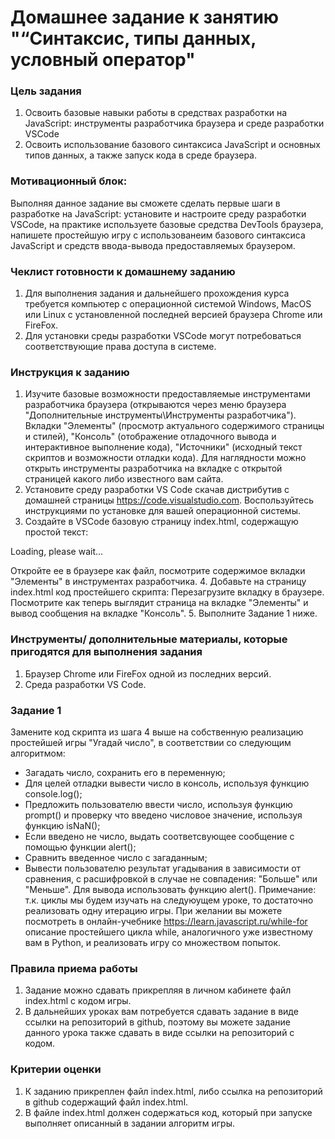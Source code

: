 # Домашнее задание к занятию "“Синтаксис, типы данных, условный оператор"

### Цель задания

1. Освоить базовые навыки работы в средствах разработки на JavaScript: инструменты разработчика браузера и среде разработки VSCode
2. Освоить использование базового синтаксиса JavaScript и основных типов данных, а также запуск кода в среде браузера.


### Мотивационный блок:
Выполняя данное задание вы сможете сделать первые шаги в разработке на JavaScript: установите и настроите среду разработки VSCode, на практике используете базовые средства DevTools браузера, напишете простейшую игру с использованеим базового синтаксиса JavaScript и средств ввода-вывода предоставляемых браузером.

### Чеклист готовности к домашнему заданию

1. Для выполнения задания и дальнейшего прохождения курса требуется компьютер с операционной системой Windows, MacOS или Linux с установленной последней версией браузера Chrome или FireFox.
2. Для установки среды разработки VSCode могут потребоваться соответствующие права доступа в системе.

### Инструкция к заданию

1. Изучите базовые возможности предоставляемые инструментами разработчика браузера (открываются через меню браузера "Дополнительные инструменты\Инструменты разработчика"). Вкладки "Элементы" (просмотр актуального содержимого страницы и стилей), "Консоль" (отображение отладочного вывода и интерактивное выполнение кода), "Источники" (исходный текст скриптов и возможности отладки кода). Для наглядности можно открыть инструменты разработчика на вкладке с открытой страницей какого либо известного вам сайта.
2. Установите среду разработки VS Code скачав дистрибутив с домашней страницы https://code.visualstudio.com. Воспользуйтесь инструкциями по установке для вашей операционной системы.
3. Создайте в VSCode базовую страницу index.html, содержащую простой текст:
<p>Loading, please wait...</p>
Откройте ее в браузере как файл, посмотрите содержимое вкладки "Элементы" в инструментах разработчика.
4. Добавьте на страницу index.html код простейшего скрипта:
<script>
  document.write('Hello, world!');
  console.log('Hello, developers!');
</script>
Перезагрузите вкладку в браузере. Посмотрите как теперь выглядит страница на вкладке "Элементы" и вывод сообщения на вкладке "Консоль".
5. Выполните Задание 1 ниже.

### Инструменты/ дополнительные материалы, которые пригодятся для выполнения задания

1. Браузер Chrome или FireFox одной из последних версий.
2. Среда разработки VS Code.

### Задание 1

Замените код скрипта из шага 4 выше на собственную реализацию простейшей игры "Угадай число", в соответствии со следующим алгоритмом:
   - Загадать число, сохранить его в переменную;
   - Для целей отладки вывести число в консоль, используя функцию console.log();
   - Предложить пользователю ввести число, используя функцию prompt() и проверку что введено числовое значение, используя функцию isNaN();
   - Если введено не число, выдать соответсвующее сообщение с помощью функции alert();
   - Сравнить введенное число с загаданным;
   - Вывести пользователю результат угадывания в зависимости от сравнения, с расшифровкой в случае не совпадения: "Больше" или "Меньше". Для вывода использовать функцию alert().
Примечание: т.к. циклы мы будем изучать на следуюущем уроке, то достаточно реализовать одну итерацию игры. При желании вы можете посмотреть в онлайн-учебнике https://learn.javascript.ru/while-for описание простейшего цикла while, аналогичного уже известному вам в Python, и реализовать игру со множеством попыток.

### Правила приема работы

1. Задание можно сдавать прикрепляя в личном кабинете файл index.html с кодом игры.
2. В дальнейших уроках вам потребуется сдавать задание в виде ссылки на репозиторий в github, поэтому вы можете задание данного урока также сдавать в виде ссылки на репозиторий с кодом.

### Критерии оценки

1. К заданию прикреплен файл index.html, либо ссылка на репозиторий в github содержащий файл index.html.
2. В файле index.html должен содержаться код, который при запуске выполняет описанный в задании алгоритм игры.
